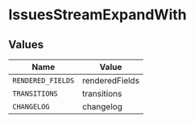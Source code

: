 # IssuesStreamExpandWith


## Values

| Name              | Value             |
| ----------------- | ----------------- |
| `RENDERED_FIELDS` | renderedFields    |
| `TRANSITIONS`     | transitions       |
| `CHANGELOG`       | changelog         |